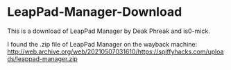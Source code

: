 # LeapPad-Manager-Download

This is a download of LeapPad Manager by Deak Phreak and is0-mick.

I found the .zip file of LeapPad Manager on the wayback machine: http://web.archive.org/web/20210507031610/https://spiffyhacks.com/uploads/leappad-manager.zip
